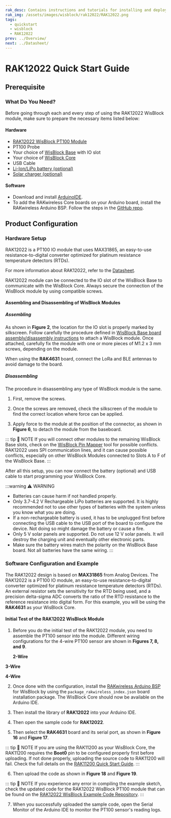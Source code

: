 ```yaml
---
rak_desc: Contains instructions and tutorials for installing and deploying your RAK12022. Instructions are written in a detailed and step-by-step manner for an easier experience in setting up your device. Aside from the hardware configuration, it also contains a software setup that includes detailed example codes that will help you get started.
rak_img: /assets/images/wisblock/rak12022/RAK12022.png
tags:
  - quickstart
  - wisblock
  - RAK12022
prev: ../Overview/
next: ../Datasheet/
---
```


# RAK12022 Quick Start Guide

## Prerequisite

### What Do You Need?

Before going through each and every step of using the RAK12022 WisBlock module, make sure to prepare the necessary items listed below:

#### Hardware

- [RAK12022 WisBlock PT100 Module](https://store.rakwireless.com/collections/wisblock-sensor)
- PT100 Probe
- Your choice of [WisBlock Base](https://store.rakwireless.com/collections/wisblock-base) with IO slot
- Your choice of [WisBlock Core](https://store.rakwireless.com/collections/wisblock-core)
- USB Cable
- [Li-Ion/LiPo battery (optional)](https://store.rakwireless.com/collections/wisblock-accessory/products/battery-connector-cable?utm_source=BatteryConnector&utm_medium=Document&utm_campaign=BuyFromStore)
- [Solar charger (optional)](https://store.rakwireless.com/collections/wisblock-accessory/products/solar-panel-connector-cable?utm_source=SolarPanelConnector&utm_medium=Document&utm_campaign=BuyFromStore)

#### Software

- Download and install [ArduinoIDE](https://www.arduino.cc/en/Main/Software).
- To add the RAKwireless Core boards on your Arduino board, install the RAKwireless Arduino BSP. Follow the steps in the [GitHub repo](https://github.com/RAKWireless/RAKwireless-Arduino-BSP-Index).

## Product Configuration

### Hardware Setup

RAK12022 is a PT100 IO module that uses MAX31865, an easy-to-use resistance-to-digital converter optimized for platinum resistance temperature detectors (RTDs).

For more information about RAK12022, refer to the [Datasheet](../Datasheet/).

RAK12022 module can be connected to the IO slot of the WisBlock Base to communicate with the WisBlock Core. Always secure the connection of the WisBlock module by using compatible screws.

<rk-img
  src="/assets/images/wisblock/rak12022/quickstart/RAK12022_Assembly.png"
  width="90%"
  caption="RAK12022 connection to WisBlock Base"
/>

#### Assembling and Disassembling of WisBlock Modules

##### Assembling

As shown in **Figure 2**, the location for the IO slot is properly marked by silkscreen. Follow carefully the procedure defined in [WisBlock Base board assembly/disassembly instructions](https://docs.rakwireless.com/Knowledge-Hub/Learn/RAK5005-O-Baseboard-Installation-Guide/) to attach a WisBlock module. Once attached, carefully fix the module with one or more pieces of M1.2 x 3&nbsp;mm screws, depending on the module.

<rk-img
  src="/assets/images/wisblock/rak12022/quickstart/RAK12022_mounting.png"
  width="70%"
  caption="RAK12022 connection to WisBlock Base"
/>

When using the **RAK4631** board, connect the LoRa and BLE antennas to avoid damage to the board.

<rk-img
  src="/assets/images/wisblock/rak12022/quickstart/RAK4631_Antenna.png"
  width="60%"
  caption="LoRa and BLE antennas of RAK4631"
/>

##### Disassembling

The procedure in disassembling any type of WisBlock module is the same.

1. First, remove the screws.

<rk-img
  src="/assets/images/wisblock/rak12022/quickstart/16.removing-screws.png"
  width="70%"
  caption="Removing screws from the WisBlock module"
/>

2. Once the screws are removed, check the silkscreen of the module to find the correct location where force can be applied.

<rk-img
  src="/assets/images/wisblock/rak12022/quickstart/17.detaching-silkscreen.png"
  width="70%"
  caption="Detaching silkscreen on the WisBlock module"
/>

3. Apply force to the module at the position of the connector, as shown in **Figure 6**, to detach the module from the baseboard.

<rk-img
  src="/assets/images/wisblock/rak12022/quickstart/18.detaching-module.png"
  width="70%"
  caption="Applying even forces on the proper location of a WisBlock module"
/>

::: tip 📝 NOTE
If you will connect other modules to the remaining WisBlock Base slots, check on the [WisBlock Pin Mapper](https://docs.rakwireless.com/Knowledge-Hub/Pin-Mapper/) tool for possible conflicts. RAK12022 uses SPI communication lines, and it can cause possible conflicts, especially on other WisBlock Modules connected to Slots A to F of the WisBlock Base.
:::

After all this setup, you can now connect the battery (optional) and USB cable to start programming your WisBlock Core.

:::warning ⚠️ WARNING
- Batteries can cause harm if not handled properly.
- Only 3.7-4.2&nbsp;V Rechargeable LiPo batteries are supported. It is highly recommended not to use other types of batteries with the system unless you know what you are doing.
- If a non-rechargeable battery is used, it has to be unplugged first before connecting the USB cable to the USB port of the board to configure the device. Not doing so might damage the battery or cause a fire.
- Only 5&nbsp;V solar panels are supported. Do not use 12&nbsp;V solar panels. It will destroy the charging unit and eventually other electronic parts.
- Make sure the battery wires match the polarity on the WisBlock Base board. Not all batteries have the same wiring.
:::

### Software Configuration and Example

The RAK12022 design is based on **MAX31865** from Analog Devices. The RAK12022 is a PT100 IO module, an easy-to-use resistance-to-digital converter optimized for platinum resistance temperature detectors (RTDs). An external resistor sets the sensitivity for the RTD being used, and a precision delta-sigma ADC converts the ratio of the RTD resistance to the reference resistance into digital form. For this example, you will be using the **RAK4631** as your WisBlock Core.

#### Initial Test of the RAK12022 WisBlock Module

1. Before you do the initial test of the RAK12022 module, you need to assemble the PT100 sensor into the module. Different wiring configurations for the 4-wire PT100 sensor are shown in **Figures 7, 8, and 9**.

   **2-Wire**

<rk-img
  src="/assets/images/wisblock/rak12022/quickstart/RAK12022_Assembly_1.png"
  width="100%"
  caption="2-Wire Assembly"
/>

   **3-Wire**

<rk-img
  src="/assets/images/wisblock/rak12022/quickstart/RAK12022_Assembly_2.png"
  width="100%"
  caption="3-Wire Assembly"
/>

   **4-Wire**

<rk-img
  src="/assets/images/wisblock/rak12022/quickstart/RAK12022_Assembly_3.png"
  width="100%"
  caption="4-Wire Assembly"
/>

2. Once done with the configuration, install the [RAKwireless Arduino BSP](https://github.com/RAKWireless/RAKwireless-Arduino-BSP-Index) for WisBlock by using the `package_rakwireless_index.json` board installation package. The WisBlock Core should now be available on the Arduino IDE.

<rk-img
  src="/assets/images/wisblock/rak12022/quickstart/Arduino_Example.png"
  width="90%"
  caption="Arduino IDE"
/>

<rk-img
  src="/assets/images/wisblock/rak12022/quickstart/RAK12022_Wisblocks.png"
  width="90%"
  caption="WisBlock Cores inside the Arduino IDE"
/>

3. Then install the library of **RAK12022** into your Arduino IDE.

<rk-img
  src="/assets/images/wisblock/rak12022/quickstart/RAK12022_Update_1.png"
  width="90%"
  caption="Managing libraries in Arduino IDE"
/>

<rk-img
  src="/assets/images/wisblock/rak12022/quickstart/RAK12022_Update_2.png"
  width="90%"
  caption="RAK12022 Library"
/>

4. Then open the sample code for **RAK12022**.

<rk-img
  src="/assets/images/wisblock/rak12022/quickstart/RAK12022_Update_3.png"
  width="70%"
  caption="Selecting the sample code for RAK12022"
/>

<rk-img
  src="/assets/images/wisblock/rak12022/quickstart/RAK12022_Sample_2.png"
  width="90%"
  caption="Sample code for RAK12022"
/>

5. Then select the **RAK4631** board and its serial port, as shown in **Figure 16** and **Figure 17**.

<rk-img
  src="/assets/images/wisblock/rak12022/quickstart/RAK12022_Sample_3.png"
  width="90%"
  caption="Selecting RAK4631 board as the WisBlock Core"
/>

<rk-img
  src="/assets/images/wisblock/rak12022/quickstart/RAK12022_Sample_4.png"
  width="90%"
  caption="Selecting the serial port of RAK4631 WisBlock Core"
/>

::: tip 📝 NOTE
If you are using the RAK11200 as your WisBlock Core, the RAK11200 requires the **Boot0** pin to be configured properly first before uploading. If not done properly, uploading the source code to RAK11200 will fail. Check the full details on the [RAK11200 Quick Start Guide](https://docs.rakwireless.com/Product-Categories/WisBlock/RAK11200/Quickstart/#uploading-to-wisblock).
:::

6. Then upload the code as shown in **Figure 18** and **Figure 19**.

<rk-img
  src="/assets/images/wisblock/rak12022/quickstart/RAK12022_Sample_5.png"
  width="90%"
  caption="Uploading the RAK12022 sample code"
/>

<rk-img
  src="/assets/images/wisblock/rak12022/quickstart/RAK12022_Sample_6.png"
  width="90%"
  caption="Uploading the RAK12022 sample code"
/>

::: tip 📝 NOTE
If you experience any error in compiling the example sketch, check the updated code for the RAK12022 WisBlock PT100 module that can be found on the [RAK12022 WisBlock Example Code Repository](https://github.com/RAKWireless/RAK12022-MAX31865).
:::

7. When you successfully uploaded the sample code, open the Serial Monitor of the Arduino IDE to monitor the PT100 sensor's reading logs.

<rk-img
  src="/assets/images/wisblock/rak12022/quickstart/RAK12022_Sample_7.png"
  width="90%"
  caption="Sample code successfully uploaded to RAK4631"
/>

<rk-img
  src="/assets/images/wisblock/rak12022/quickstart/RAK12022_Sample_8.png"
  width="90%"
  caption="Readings from the Serial Monitor"
/>


